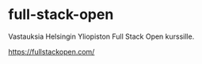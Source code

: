 # full-stack-open

Vastauksia Helsingin Yliopiston Full Stack Open kurssille.

https://fullstackopen.com/

